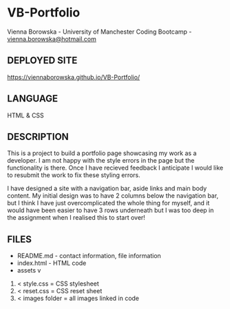 # VB-Portfolio
Vienna Borowska - University of Manchester Coding Bootcamp - vienna.borowska@hotmail.com

## DEPLOYED SITE
https://viennaborowska.github.io/VB-Portfolio/

## LANGUAGE
HTML & CSS

## DESCRIPTION
This is a project to build a portfolio page showcasing my work as a developer. 
I am not happy with the style errors in the page but the functionality is there. 
Once I have recieved feedback I anticipate I would like to resubmit the work to fix these styling errors. 

I have designed a site with a navigation bar, aside links and main body content.
My initial design was to have 2 columns below the navigation bar, but I think I have just overcomplicated the whole thing for myself, and it would have been easier to have 3 rows underneath but I was too deep in the assignment when I realised this to start over!  

## FILES
* README.md - contact information, file information
* index.html - HTML code
* assets v
1. < style.css = CSS stylesheet
2. < reset.css = CSS reset sheet
3. < images folder = all images linked in code 

